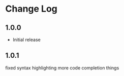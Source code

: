 # Change Log

## 1.0.0

- Initial release

## 1.0.1

fixed syntax highlighting
more code completion things
